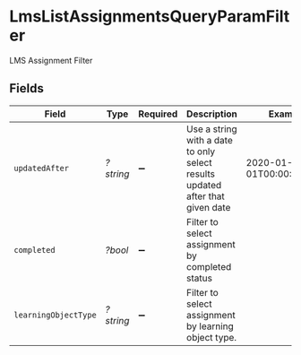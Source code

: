# LmsListAssignmentsQueryParamFilter

LMS Assignment Filter


## Fields

| Field                                                                         | Type                                                                          | Required                                                                      | Description                                                                   | Example                                                                       |
| ----------------------------------------------------------------------------- | ----------------------------------------------------------------------------- | ----------------------------------------------------------------------------- | ----------------------------------------------------------------------------- | ----------------------------------------------------------------------------- |
| `updatedAfter`                                                                | *?string*                                                                     | :heavy_minus_sign:                                                            | Use a string with a date to only select results updated after that given date | 2020-01-01T00:00:00.000Z                                                      |
| `completed`                                                                   | *?bool*                                                                       | :heavy_minus_sign:                                                            | Filter to select assignment by completed status                               |                                                                               |
| `learningObjectType`                                                          | *?string*                                                                     | :heavy_minus_sign:                                                            | Filter to select assignment by learning object type.                          |                                                                               |
